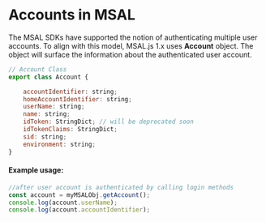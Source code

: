 
# Accounts in MSAL

The MSAL SDKs have supported the notion of authenticating multiple user accounts. To align with this model, MSAL.js 1.x uses **Account** object. The object will surface the information about the authenticated user account.

```javascript
// Account Class
export class Account {

    accountIdentifier: string;
    homeAccountIdentifier: string;
    userName: string;
    name: string;
    idToken: StringDict; // will be deprecated soon
    idTokenClaims: StringDict;
    sid: string;
    environment: string;
}
```

#### Example usage:

```javascript
//after user account is authenticated by calling login methods
const account = myMSALObj.getAccount();
console.log(account.userName);
console.log(account.accountIdentifier);    
```
